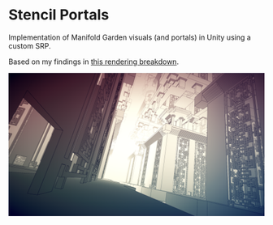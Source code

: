 # Stencil Portals

Implementation of Manifold Garden visuals (and portals) in Unity using a custom SRP.

Based on my findings in [this rendering breakdown](https://docs.google.com/document/d/1LHPYsLO8YfwPQLLgAokjVDdtufuwKa7nnPRX3bM35zA/edit?usp=sharing).

![cool image](https://github.com/JohnCorby/StencilPortals/blob/main/cool%20image.png)
